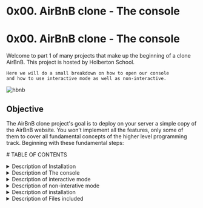 # 0x00. AirBnB clone - The console
# 0x00. AirBnB clone - The console

Welcome to part 1 of many projects that make up the beginning
of a clone AirBnB.
This project is hosted by Holberton School.
```
Here we will do a small breakdown on how to open our console 
and how to use interactive mode as well as non-interactive.
```
![hbnb](https://user-images.githubusercontent.com/91517809/176107896-998e3280-f565-4e09-a801-c609984bfed6.png)

<h2>Objective</h2>

The AirBnB clone project's goal is to deploy on your server a simple copy of the AirBnB website.
You won’t implement all the features, only some of them to cover all fundamental concepts of the higher level programming track.
Beginning with these fundamental steps:

</p>
# TABLE OF CONTENTS
<p>
</details>

<details><summary>Description of Installation </summary>

<p>

<h2>How to Install:</h2>

You will be using Ubuntu 20.04 with python3, you can work locally or through a sandbox.

</details>

<details><summary>Description of The console </summary>

<p>

<h2>The console</h2>

The first piece is to manipulate a powerful storage system. This storage engine will give us an abstraction between “My object” and “How they are stored and persisted”. This means: from your console code (the command interpreter itself) and from the front-end and RestAPI you will build later, you won’t have to pay attention (take care) of how your objects are stored.

This abstraction will also allow you to change the type of storage easily without updating all of your codebase.

The console will be a tool to validate this storage engine

<h2>Interactive Mode</h2>

In the interactive mode, the console will display (hbnb) prompting the user to type in and execute a command. After the command is run, the prompt (hbnb) will appear again in a new line waiting for a new command to be entered. As long as the user doesn't quit the shell (by typing quit and pressing enter), this will go indefinitely.
</p>

</details>

<details><summary> Description of interactive mode</summary>

<p>

<h2>Non-interactive Mode</h2>
In the non-interactive mode, the console is run with a command pipped into into its execution - this way the command is run as soon as the shell starts. In this mode no prompt (hbnb) appears, and no further input is expected from the user.
</p>

</details>

<details><summary> Description of non-interative mode</summary>

<p>

<h2>Installation:</h2>
You can use a sandbox or your local env, you will be cloning from github.
This project was completed through Ubuntu 20.04 in python3.

</p>

</details>

<details><summary> Description of installation</summary>

<p>

<h2>Files included:</h2>
Files and commands used to complete this project.

</p>

</details>

<details><summary> Description of Files included</summary>

<p>


## Files included w/descriptions:
### [console.py]
The console contains the entry point of the interpreter, the list of commands
the interpreter supports are as follows:
* `EOF` - exits console
* `quit` - exits console
* `create` - Creates a new instance of`BaseModel`, saves it (to the JSON file) and prints the id
* `destroy` - Deletes an instance based on the class name and id (save the change into the JSON file). 
* `show` - Prints the string representation of an instance based on the class name and id.
* `all` - Prints all string representation of all instances based or not on the class name. 
* `update` - Updates an instance based on the class name and id by adding or updating attribute (save the change into the JSON file). 
| FILES TO INHERIT FROM BASEMODEL  | DESCRIPTION   | ATTRIBUTES                                                                                                                           |
|----------------------------------|---------------|--------------------------------------------------------------------------------------------------------------------------------------|
| [user.py](/models/user.py)       | user class    | email, password, first_name, last_name                                                                                               |
| [amenity.py](/models/amenity.py) | amenity class | name                                                                                                                                 |
| [place.py](/models/place.py)     | place class   | city_id, user_id, name, description, number_of_rooms, longitude, latitude, max_guests, number_bathrooms, price_by_night, amenity_ids |
| [review.py](/models/review.py)   | review class  | place_id, user_id, text                                                                                                              |
| [state.py](/models/state.py)     | state class   | name                                                                                                                                 |
| [city.py](/models/city.py)       | city class    | state_id, name                                                                                                                       |
